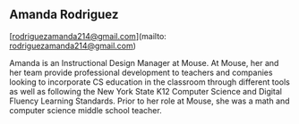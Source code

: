## Amanda Rodriguez

[rodriguezamanda214@gmail.com](mailto: rodriguezamanda214@gmail.com)

Amanda is an Instructional Design Manager at Mouse. At Mouse, her and her team provide professional development to teachers and companies looking to incorporate CS education in the classroom through different tools as well as following the New York State K12 Computer Science and Digital Fluency Learning Standards. Prior to her role at Mouse, she was a math and computer science middle school teacher. 